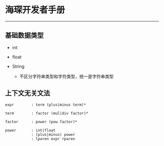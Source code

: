 # 海琛开发者手册

---

## 基础数据类型

- int
- float

- String
  - 不区分字符串类型和字符类型，统一是字符串类型

## 上下文无关文法

```CFG
expr        : term (plus|minus term)*

term        : factor (mul|div factor)*

factor      : power (pow factor)*

power       : int|float
            : (plus|minus) power
            : lparen expr rparen
```
